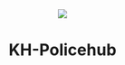 <div align="center">
    <img href="https://khdev.store/" src="https://cdn.discordapp.com/attachments/1045818735484747826/1100154402523861113/POST2.png"/>
</div>

<h1 align="center">KH-Policehub</h1>

